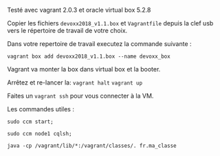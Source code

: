 Testé avec vagrant 2.0.3 et oracle virtual box 5.2.8


Copier les fichiers `devoxx2018_v1.1.box` et `Vagrantfile` depuis la clef usb vers le répertoire de travail de votre choix.



Dans votre repertoire de travail executez la commande suivante :

`vagrant box add devoxx2018_v1.1.box --name devoxx_box`


Vagrant va monter la box dans virtual box et la booter.

Arrêtez et re-lancer la:
`vagrant halt`
`vagrant up`

Faites un `vagrant ssh` pour vous connecter à la VM.



Les commandes utiles :

`sudo ccm start;`

`sudo ccm node1 cqlsh;`

`java -cp /vagrant/lib/*:/vagrant/classes/. fr.ma_classe`
